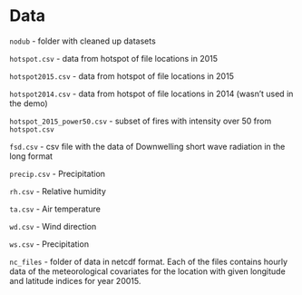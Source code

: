 # Data

`nodub` - folder with cleaned up datasets

`hotspot.csv` - data from hotspot of file locations in 2015

`hotspot2015.csv` - data from hotspot of file locations in 2015

`hotspot2014.csv` - data from hotspot of file locations in 2014 (wasn’t used in the demo)

`hotspot_2015_power50.csv` - subset of fires with intensity over 50 from `hotspot.csv`

`fsd.csv` - csv file with the data of Downwelling short wave radiation in the long format

`precip.csv` - Precipitation

`rh.csv` - Relative humidity

`ta.csv` - Air temperature

`wd.csv` - Wind direction

`ws.csv` - Precipitation

`nc_files` - folder of data in netcdf format. Each of the files contains hourly data of the meteorological covariates for the location with given longitude and latitude indices for year 20015.
